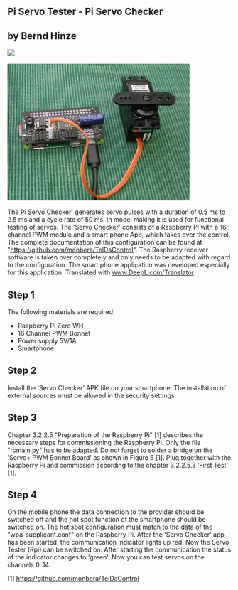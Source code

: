 ## Pi Servo Tester  - Pi Servo Checker
## by Bernd Hinze

![](./pic/Übersicht.png) 

![](./pic/rpi+pwm_tester.png) 

The Pi Servo Checker' generates servo pulses with a duration of 0.5 ms to 2.5 ms and a cycle rate of 50 ms. In model making it is used for functional testing of servos. 
The 'Servo Checker' consists of a Raspberry Pi with a 16-channel PWM module and a smart phone App, which takes over the control. 
The complete documentation of this configuration can be found at "https://github.com/monbera/TelDaControl". The Raspberry receiver software is taken over completely and only needs to be adapted with regard to the configuration. The smart phone application was developed especially for this application. 
Translated with www.DeepL.com/Translator

## Step 1

The following materials are required: 
- Raspberry Pi Zero WH
- 16 Channel PWM Bonnet 
- Power supply 5V/1A 
- Smartphone

## Step 2

Install the ‘Servo Checker’ APK file on your smartphone. The installation of external sources must be allowed in the security settings.

## Step 3

Chapter 3.2.2.5 "Preparation of the Raspberry Pi" [1] describes the necessary steps for commissioning the Raspberry Pi. Only the file "rcmain.py" has to be adapted. Do not forget to solder a bridge on the 'Servo+ PWM Bonnet Board' as shown in Figure 5 [1]. Plug together with the Raspberry Pi and commission according to the chapter 3.2.2.5.3 ‘First Test' [1]. 

## Step 4
On the mobile phone the data connection to the provider should be switched off and the hot spot function of the smartphone should be switched on. The hot spot configuration must match to the data of the "wpa_supplicant.conf" on the Raspberry Pi. 
After the 'Servo Checker' app has been started, the communication indicator lights up red. Now the Servo Tester (Rpi) can be switched on. After starting the communication  the status of the indicator changes to 'green'.  Now you can test servos on the channels 0..14. 

[1]	https://github.com/monbera/TelDaControl




